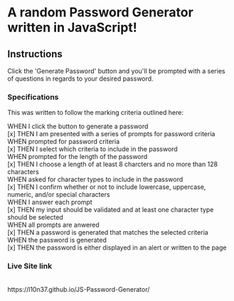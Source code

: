 # A random Password Generator written in JavaScript!

## Instructions

Click the 'Generate Password' button and you'll be prompted with a series of questions in regards to 
your desired password.

### Specifications

This was written to follow the marking criteria outlined here:

WHEN I click the button to generate a password <br /> 
[x] THEN I am presented with a series of prompts for password criteria
<br /> 
WHEN prompted for password criteria<br /> 
[x] THEN I select which criteria to include in the password
<br /> 
WHEN prompted for the length of the password<br /> 
[x] THEN I choose a length of at least 8 charcters and no more than 128 characters
<br /> 
WHEN asked for character types to include in the password<br /> 
[x] THEN I confirm whether or not to include lowercase, uppercase, numeric, and/or special characters
<br /> 
WHEN I answer each prompt<br /> 
[x] THEN my input should be validated and at least one character type should be selected
<br /> 
WHEN all prompts are anwered <br /> 
[x] THEN a password is generated that matches the selected criteria
<br /> 
WHEN the password is generated<br /> 
[x] THEN the password is either displayed in an alert or written to the page
<br /> 

### Live Site link
<br /> 
https://l10n37.github.io/JS-Password-Generator/

